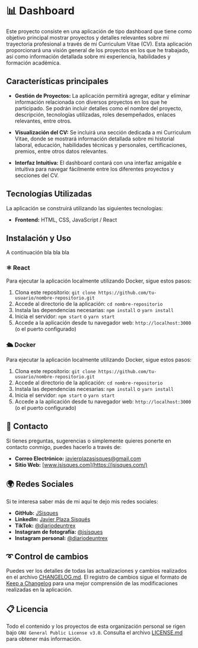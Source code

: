# 📊 Dashboard

Este proyecto consiste en una aplicación de tipo dashboard que tiene como objetivo principal mostrar proyectos y detalles relevantes sobre mi trayectoria profesional a través de mi Curriculum Vitae (CV). Esta aplicación proporcionará una visión general de los proyectos en los que he trabajado, así como información detallada sobre mi experiencia, habilidades y formación académica.

## Características principales

- **Gestión de Proyectos:** La aplicación permitirá agregar, editar y eliminar información relacionada con diversos proyectos en los que he participado. Se podrán incluir detalles como el nombre del proyecto, descripción, tecnologías utilizadas, roles desempeñados, enlaces relevantes, entre otros.

- **Visualización del CV:** Se incluirá una sección dedicada a mi Curriculum Vitae, donde se mostrará información detallada sobre mi historial laboral, educación, habilidades técnicas y personales, certificaciones, premios, entre otros datos relevantes.

- **Interfaz Intuitiva:** El dashboard contará con una interfaz amigable e intuitiva para navegar fácilmente entre los diferentes proyectos y secciones del CV.

## Tecnologías Utilizadas

La aplicación se construirá utilizando las siguientes tecnologías:

- **Frontend:** HTML, CSS, JavaScript / React

## Instalación y Uso

A continuación bla bla bla

### ⚛ React

Para ejecutar la aplicación localmente utilizando Docker, sigue estos pasos:

1. Clona este repositorio: `git clone https://github.com/tu-usuario/nombre-repositorio.git`
2. Accede al directorio de la aplicación: `cd nombre-repositorio`
3. Instala las dependencias necesarias: `npm install` o `yarn install`
4. Inicia el servidor: `npm start` o `yarn start`
5. Accede a la aplicación desde tu navegador web: `http://localhost:3000` (o el puerto configurado)

### 🛳 Docker

Para ejecutar la aplicación localmente utilizando Docker, sigue estos pasos:

1. Clona este repositorio: `git clone https://github.com/tu-usuario/nombre-repositorio.git`
2. Accede al directorio de la aplicación: `cd nombre-repositorio`
3. Instala las dependencias necesarias: `npm install` o `yarn install`
4. Inicia el servidor: `npm start` o `yarn start`
5. Accede a la aplicación desde tu navegador web: `http://localhost:3000` (o el puerto configurado)

## 📱 Contacto

Si tienes preguntas, sugerencias o simplemente quieres ponerte en contacto conmigo, puedes hacerlo a través de:

- **Correo Electrónico:** [javierplazasisques@gmail.com](javierplazasisques@gmail.com)
- **Sitio Web:** [www.jsisques.com](https://jsisques.com/)

## 🌍 Redes Sociales

Si te interesa saber más de mi aquí te dejo mis redes sociales:

- **GitHub:** [JSisques](https://github.com/JSisques)
- **LinkedIn:** [Javier Plaza Sisqués](https://www.linkedin.com/in/javier-plaza-sisqu%C3%A9s-b79367172/)
- **TikTok:** [@diariodeuntrex](https://www.tiktok.com/@diariodeuntrex)
- **Instagram de fotografía:** [@jsisques](https://www.instagram.com/jsisques/)
- **Instagram personal:** [@diariodeuntrex](https://www.instagram.com/diariodeuntrex/)

## ➰ Control de cambios

Puedes ver los detalles de todas las actualizaciones y cambios realizados en el archivo [CHANGELOG.md](https://github.com/JSisquesDev/Dashboard/blob/v1.0.0/CHANGELOG.md). El registro de cambios sigue el formato de [Keep a Changelog](https://keepachangelog.com/) para una mejor comprensión de las modificaciones realizadas en la aplicación.

## 📋 Licencia

Todo el contenido y los proyectos de esta organización personal se rigen bajo `GNU General Public License v3.0`. Consulta el archivo [LICENSE.md](https://github.com/JSisquesDev/Dashboard/blob/main/LICENSE) para obtener más información.

